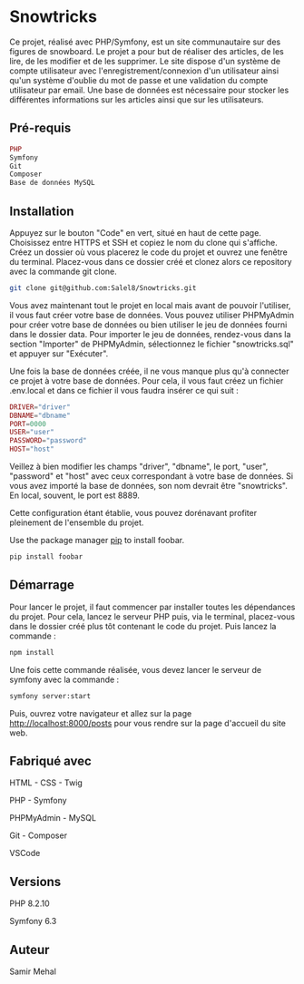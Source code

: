 # Snowtricks

Ce projet, réalisé avec PHP/Symfony, est un site communautaire sur des figures de snowboard. Le projet a pour but de réaliser des articles, de les lire, de les modifier et de les supprimer. Le site dispose d'un système de compte utilisateur avec l'enregistrement/connexion d'un utilisateur ainsi qu'un système d'oublie du mot de passe et une validation du compte utilisateur par email. Une base de données est nécessaire pour stocker les différentes informations sur les articles ainsi que sur les utilisateurs.

## Pré-requis

```php
PHP
Symfony
Git
Composer
Base de données MySQL
```

## Installation

Appuyez sur le bouton "Code" en vert, situé en haut de cette page. Choisissez entre HTTPS et SSH et copiez le nom du clone qui s'affiche. Créez un dossier où vous placerez le code du projet et ouvrez une fenêtre du terminal. Placez-vous dans ce dossier créé et clonez alors ce repository avec la commande git clone.

```bash
git clone git@github.com:Salel8/Snowtricks.git
```

Vous avez maintenant tout le projet en local mais avant de pouvoir l'utiliser, il vous faut créer votre base de données. Vous pouvez utiliser PHPMyAdmin pour créer votre base de données ou bien utiliser le jeu de données fourni dans le dossier data. Pour importer le jeu de données, rendez-vous dans la section "Importer" de PHPMyAdmin, sélectionnez le fichier "snowtricks.sql" et appuyer sur "Exécuter".

Une fois la base de données créée, il ne vous manque plus qu'à connecter ce projet à votre base de données. Pour cela, il vous faut créez un fichier .env.local et dans ce fichier il vous faudra insérer ce qui suit :

```php
DRIVER="driver"
DBNAME="dbname"
PORT=0000
USER="user"
PASSWORD="password"
HOST="host"
```

Veillez à bien modifier les champs "driver", "dbname", le port, "user", "password" et "host" avec ceux correspondant à votre base de données. Si vous avez importé la base de données, son nom devrait être "snowtricks". En local, souvent, le port est 8889.

Cette configuration étant établie, vous pouvez dorénavant profiter pleinement de l'ensemble du projet.

Use the package manager [pip](https://pip.pypa.io/en/stable/) to install foobar.

```bash
pip install foobar
```

## Démarrage

Pour lancer le projet, il faut commencer par installer toutes les dépendances du projet. Pour cela, lancez le serveur PHP puis, via le terminal, placez-vous dans le dossier créé plus tôt contenant le code du projet. Puis lancez la commande :

```bash
npm install
```
Une fois cette commande réalisée, vous devez lancer le serveur de symfony avec la commande :

```bash
symfony server:start
```

Puis, ouvrez votre navigateur et allez sur la page  [http://localhost:8000/posts](http://localhost:8000/posts) pour vous rendre sur la page d'accueil du site web.


## Fabriqué avec 

HTML - CSS - Twig

PHP - Symfony

PHPMyAdmin - MySQL

Git - Composer

VSCode

## Versions

PHP 8.2.10

Symfony 6.3

## Auteur

Samir Mehal